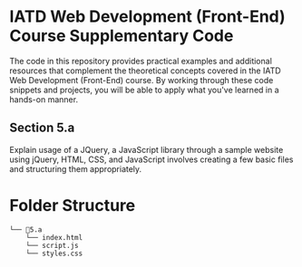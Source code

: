 # IATD Web Development (Front-End) Course Supplementary Code


The code in this repository provides practical examples and additional resources that complement the theoretical concepts covered in the IATD Web Development (Front-End) course. By working through these code snippets and projects, you will be able to apply what you've learned in a hands-on manner.

## Section 5.a 

Explain usage of a JQuery, a JavaScript library through a sample website  using jQuery, HTML, CSS, and JavaScript involves creating a few basic files and structuring them appropriately.

# Folder Structure

```
└── 📁5.a
    └── index.html
    └── script.js
    └── styles.css
```